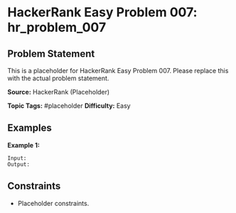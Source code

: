 # HackerRank Easy Problem 007: hr_problem_007

## Problem Statement

This is a placeholder for HackerRank Easy Problem 007.
Please replace this with the actual problem statement.

**Source:** HackerRank (Placeholder)

**Topic Tags:** #placeholder
**Difficulty:** Easy

## Examples

**Example 1:**

```
Input:
Output:
```

## Constraints

- Placeholder constraints.
